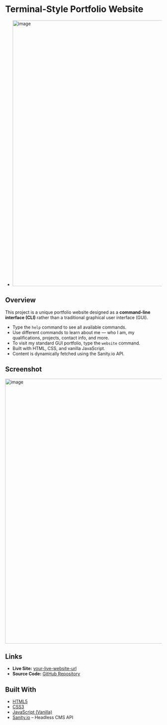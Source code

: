 # Terminal-Style Portfolio Website


- <img width="1878" height="853" alt="image" src="https://github.com/user-attachments/assets/d0114c9d-d377-4aec-a114-66481e4d5ed4" />
  

## Overview

This project is a unique portfolio website designed as a **command-line interface (CLI)** rather than a traditional graphical user interface (GUI).

- Type the `help` command to see all available commands.  
- Use different commands to learn about me — who I am, my qualifications, projects, contact info, and more.  
- To visit my standard GUI portfolio, type the `website` command.  
- Built with HTML, CSS, and vanilla JavaScript.  
- Content is dynamically fetched using the Sanity.io API.

## Screenshot

<img width="1878" height="850" alt="image" src="https://github.com/user-attachments/assets/90738cfb-5305-4721-b830-24ec8165ebe7" />
 


## Links

- **Live Site:** [your-live-website-url](https://your-live-website-url.com)  
- **Source Code:** [GitHub Repository](https://github.com/yourusername/your-repo-name)  

## Built With

- [HTML5](https://developer.mozilla.org/en-US/docs/Web/HTML)  
- [CSS3](https://developer.mozilla.org/en-US/docs/Web/CSS)  
- [JavaScript (Vanilla)](https://developer.mozilla.org/en-US/docs/Web/JavaScript)  
- [Sanity.io](https://www.sanity.io/) – Headless CMS API  

